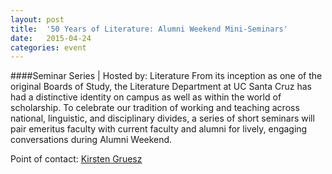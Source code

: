 ```yaml
---
layout: post
title:  '50 Years of Literature: Alumni Weekend Mini-Seminars'
date:   2015-04-24
categories: event
---
```

####Seminar Series | Hosted by: Literature
From its inception as one of the original Boards of Study, the Literature Department at UC Santa Cruz has had a distinctive identity on campus as well as within the world of scholarship. To celebrate our tradition of working and teaching across national, linguistic, and disciplinary divides, a series of short seminars will pair emeritus faculty with current faculty and alumni for lively, engaging conversations during Alumni Weekend.

Point of contact: [Kirsten Gruesz](mailto:ksgruesz@ucsc.edu)